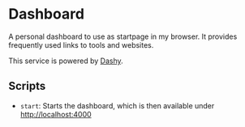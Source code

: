 # Dashboard

A personal dashboard to use as startpage in my browser.
It provides frequently used links to tools and websites.

This service is powered by <a href="https://dashy.to">Dashy</a>.

## Scripts

- `start`: Starts the dashboard, which is then available under <a href="http://localhost:4000">http://localhost:4000</a>
